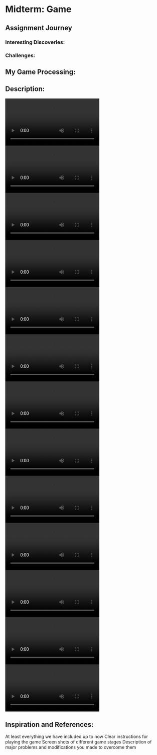 # Midterm: Game

## Assignment Journey

### Interesting Discoveries:


### Challenges:


## My Game Processing:



## Description:
![](Bouncing.mov)
![](Paddle.mov)
![](moving_paddle.mov)
![](moving_paddle1.mov)
![](score.mov)
![](update.mov)
![](left.mov)
![](start.mov)
![](overlapping.mov)
![](paddles1.mov)
![](final11.mov)
![](Record.mov)
![](screen20.mov)

## Inspiration and References:

At least everything we have included up to now
Clear instructions for playing the game
Screen shots of different game stages
Description of major problems and modifications you made to overcome them
